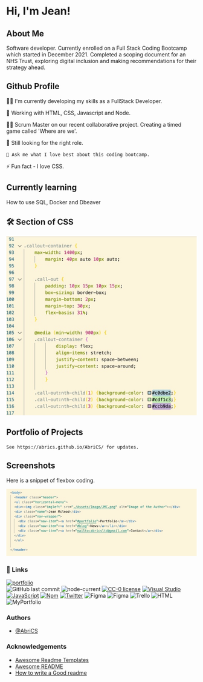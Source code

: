 # Hi, I'm Jean! 

## About Me
Software developer. Currently enrolled on a  Full Stack Coding Bootcamp which started in December 2021.
Completed a scoping document for an NHS Trust, exploring digital inclusion and making recommendations for their strategy ahead.

## Github Profile
👩‍💻 I'm currently developing my skills as a FullStack Developer.

🧠 Working with HTML, CSS, Javascript and Node.

👯‍♀️ Scrum Master on our recent collaborative project. Creating a timed game called 'Where are we'.

🤔 Still looking for the right role.

```
💬 Ask me what I love best about this coding bootcamp.

```

⚡️ Fun fact - I love CSS.

## Currently learning
How to use SQL, Docker and Dbeaver



## 🛠 Section of CSS

![Section of CSS code](/Assets/Image/Snippet-of-css-code.jpeg)


## Portfolio of Projects
``` 
See https://abrics.github.io/AbriCS/ for updates.

```
## Screenshots

Here is a snippet of flexbox coding.

![Small example of code](/Assets/Image/Snippet-of-code.jpeg)                                                                                                   
### 🔗 Links
[![portfolio](https://img.shields.io/badge/my_portfolio-000?style=for-the-badge&logo=ko-fi&logoColor=white)](https://abrics.github.io/AbriCS/)
</br>
![GitHub last commit](https://img.shields.io/github/last-commit/AbriCS/Abrics?color=orange&logo=github&style=plastic)
![node-current](https://img.shields.io/node/v/version?logo=node&style=plastic)
[![CC-0 license](https://img.shields.io/badge/License-CC--0-blue.svg)](https://creativecommons.org/licenses/by-nd/4.0)
[![Visual Studio](https://badgen.net/badge/icon/visualstudio?icon=visualstudio&label)](https://visualstudio.microsoft.com)
[![JavaScript](https://img.shields.io/badge/--F7DF1E?logo=javascript&logoColor=000)](https://www.javascript.com/)
[![Npm](https://badgen.net/badge/icon/npm?icon=npm&label)](https://https://npmjs.com/)
[![Twitter](https://badgen.net/badge/icon/twitter?icon=twitter&label)](https://twitter.com)
![Figma](https://img.shields.io/badge/--F24E1E?logo=figma&logoColor=ffffff)
![Figma](https://img.shields.io/badge/Figma-.com-blue)
![Trello](https://img.shields.io/badge/Trello-.com-Red)
![HTML](https://img.shields.io/badge/HTML-5-orange)
![MyPortfolio](https://img.shields.io/badge/My_Portfolio-2022-orange)

### Authors
- [@AbriCS](https://www.github.com/AbriCS)

### Acknowledgements

 - [Awesome Readme Templates](https://awesomeopensource.com/project/elangosundar/awesome-README-templates)
 - [Awesome README](https://github.com/matiassingers/awesome-readme)
 - [How to write a Good readme](https://bulldogjob.com/news/449-how-to-write-a-good-readme-for-your-github-project)




